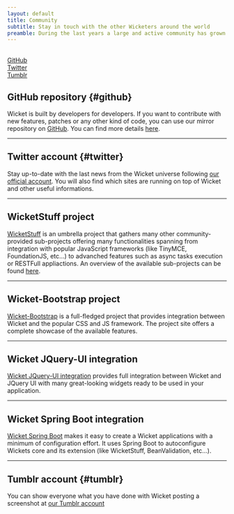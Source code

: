 ```yaml
---
layout: default
title: Community
subtitle: Stay in touch with the other Wicketers around the world
preamble: During the last years a large and active community has grown around Wicket. Here you can find what it can offer you and how to join it.
---
```


<div class="button-bar">
    <a class="button" href="#github"><i class="fa fa-github-square"></i><br>GitHub</a>
    <a class="button" href="#twitter"><i class="fa fa-twitter"></i><br>Twitter</a>
    <a class="button" href="#tumblr"><i class="fa fa-tumblr-square"></i><br>Tumblr</a>
</div>

## GitHub repository {#github}

Wicket is built by developers for developers. If you want to contribute with new features, patches or any other kind of code, you can use our mirror 
repository on [GitHub](https://github.com/apache/wicket). You can find more details [here](../contribute/).

---

## Twitter account {#twitter}

Stay up-to-date with the last news from the Wicket universe following [our official account](https://twitter.com/apache_wicket). You will also find
which sites are running on top of Wicket and other useful informations.

---

## WicketStuff project

[WicketStuff](https://github.com/wicketstuff/) is an umbrella project that gathers many other community-provided sub-projects offering many functionalities spanning from integration
with popular JavaScript frameworks (like TinyMCE, FoundationJS, etc...) to advanched features such as async tasks execution or RESTFull appliactions.
An overview of the available sub-projects can be found [here](https://github.com/wicketstuff/core/wiki).

---

## Wicket-Bootstrap project

[Wicket-Bootstrap](https://github.com/l0rdn1kk0n/wicket-bootstrap) is a full-fledged project that provides integration between Wicket and the popular CSS and JS framework. The project site
offers a complete showcase of the available features.

---

## Wicket JQuery-UI integration

[Wicket JQuery-UI integration](http://www.7thweb.net/wicket-jquery-ui) provides full integration between Wicket and JQuery UI with many great-looking widgets ready to be used in your application. 

---

## Wicket Spring Boot integration

[Wicket Spring Boot](https://github.com/MarcGiffing/wicket-spring-boot) makes it easy to create a Wicket applications with a minimum of configuration effort. It uses Spring Boot to autoconfigure Wickets core and its extension (like WicketStuff, BeanValidation, etc...). 

---

## Tumblr account {#tumblr}

You can show everyone what you have done with Wicket posting a screenshot at [our Tumblr account](http://builtwithwicket.tumblr.com/) 
